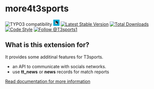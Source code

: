 more4t3sports
=============

![TYPO3 compatibility](https://img.shields.io/badge/TYPO3-7.6%20%7C%208.7%20%7C%209.5%20%7C%2010.4%20%7C%2011.5%20%7C%2012.4-blue?maxAge=3600&style=flat-square&logo=typo3)
<a href="https://github.com/digedag/more4t3sports"><img src="ext_icon.svg" width="20"></a>
[![Latest Stable Version](https://img.shields.io/packagist/v/digedag/more4t3sports.svg?maxAge=3600)](https://packagist.org/packages/digedag/more4t3sports)
[![Total Downloads](https://img.shields.io/packagist/dt/digedag/more4t3sports.svg?maxAge=3600)](https://packagist.org/packages/digedag/more4t3sports)
[![Code Style](https://github.com/digedag/more4t3sports/actions/workflows/php.yaml/badge.svg?maxAge=3600)](https://github.com/digedag/more4t3sports/actions/workflows/php.yaml)
<a href="https://twitter.com/intent/follow?screen_name=T3sports1">
  <img src="https://img.shields.io/twitter/follow/T3sports1.svg?label=Follow%20@T3sports1" alt="Follow @T3sports1" />
</a>


What is this extension for?
---------------------------
It provides some additinal features for T3sports.
- an API to communicate with socials networks.
- use **tt_news** or **news** records for match reports

[Read documentation for more information](Documentation/README.md)
